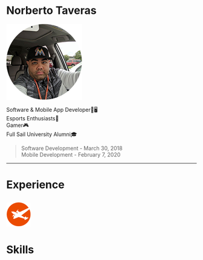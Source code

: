 # Norberto Taveras

![alt text](https://github.com/norbertotaveras/developerprofile/raw/master/images/ntprofile.png)

Software & Mobile App Developer📱🖥</br>
Esports Enthusiasts👾</br>
Gamer🎮</br>
Full Sail University Alumni🎓</br>
> Software Development - March 30, 2018	</br>
> Mobile Development - February 7, 2020

---
# Experience
![alt text](https://github.com/norbertotaveras/developerprofile/raw/master/images/fsplanelogo.png)
---
# Skills
